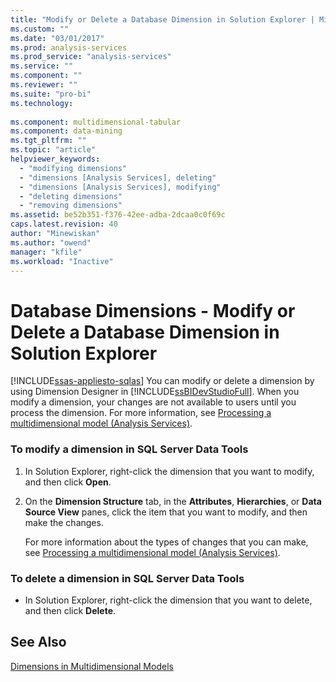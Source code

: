 ```yaml
---
title: "Modify or Delete a Database Dimension in Solution Explorer | Microsoft Docs"
ms.custom: ""
ms.date: "03/01/2017"
ms.prod: analysis-services
ms.prod_service: "analysis-services"
ms.service: ""
ms.component: ""
ms.reviewer: ""
ms.suite: "pro-bi"
ms.technology: 
  
ms.component: multidimensional-tabular
ms.component: data-mining
ms.tgt_pltfrm: ""
ms.topic: "article"
helpviewer_keywords: 
  - "modifying dimensions"
  - "dimensions [Analysis Services], deleting"
  - "dimensions [Analysis Services], modifying"
  - "deleting dimensions"
  - "removing dimensions"
ms.assetid: be52b351-f376-42ee-adba-2dcaa0c0f69c
caps.latest.revision: 40
author: "Minewiskan"
ms.author: "owend"
manager: "kfile"
ms.workload: "Inactive"
---
```

# Database Dimensions - Modify or Delete a Database Dimension in Solution Explorer
[!INCLUDE[ssas-appliesto-sqlas](../../includes/ssas-appliesto-sqlas.md)]
  You can modify or delete a dimension by using Dimension Designer in [!INCLUDE[ssBIDevStudioFull](../../includes/ssbidevstudiofull-md.md)]. When you modify a dimension, your changes are not available to users until you process the dimension. For more information, see [Processing a multidimensional model &#40;Analysis Services&#41;](../../analysis-services/multidimensional-models/processing-a-multidimensional-model-analysis-services.md).  
  
### To modify a dimension in SQL Server Data Tools  
  
1.  In Solution Explorer, right-click the dimension that you want to modify, and then click **Open**.  
  
2.  On the **Dimension Structure** tab, in the **Attributes**, **Hierarchies**, or **Data Source View** panes, click the item that you want to modify, and then make the changes.  
  
     For more information about the types of changes that you can make, see [Processing a multidimensional model &#40;Analysis Services&#41;](../../analysis-services/multidimensional-models/processing-a-multidimensional-model-analysis-services.md).  
  
### To delete a dimension in SQL Server Data Tools  
  
-   In Solution Explorer, right-click the dimension that you want to delete, and then click **Delete**.  
  
## See Also  
 [Dimensions in Multidimensional Models](../../analysis-services/multidimensional-models/dimensions-in-multidimensional-models.md)  
  
  

